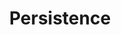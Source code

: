 ---
pid: ch249
title: Persistence
location_transcription: 19th + Conway
coordinates: "[-75.163865099882, 39.952437937836]"
zipcode: '19103'
gen_neighborhood: Center City
neighborhood: Rittenhouse Square,Avenue of The Arts,Logan Square,Fitler Square
outside_phl: 
age: '25'
age_range: 20-29
instagram: 
image_file_name: ch_249.jpg
proposal_transcription: |-
  A sad sculpture of Danny Devito.
  OR
  A single mom from South Philly w/ groceries.
topic: Person,Pop Culture,Women
topic_summary: 0, 0, 0
type: Sculpture Statue
keywords_other: danny devito, Danny DeVito, It's Always Sunny in Philadelphia
credit: 
image_labels: 
twitter: 
facebook: 
permalink: "/monuments/ch249/"
layout: item-page
---